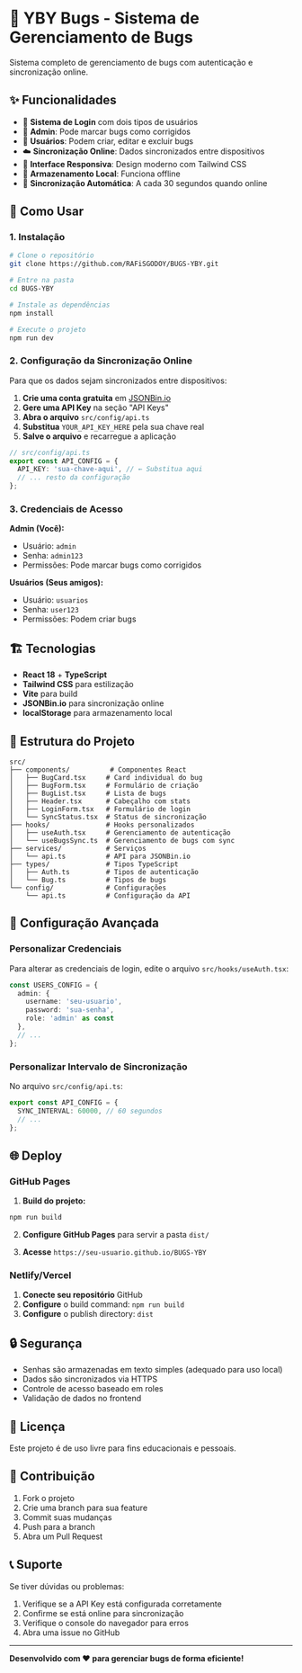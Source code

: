 # 🐛 YBY Bugs - Sistema de Gerenciamento de Bugs

Sistema completo de gerenciamento de bugs com autenticação e sincronização online.

## ✨ Funcionalidades

- 🔐 **Sistema de Login** com dois tipos de usuários
- 👑 **Admin**: Pode marcar bugs como corrigidos
- 👥 **Usuários**: Podem criar, editar e excluir bugs
- ☁️ **Sincronização Online**: Dados sincronizados entre dispositivos
- 📱 **Interface Responsiva**: Design moderno com Tailwind CSS
- 💾 **Armazenamento Local**: Funciona offline
- 🔄 **Sincronização Automática**: A cada 30 segundos quando online

## 🚀 Como Usar

### 1. Instalação

```bash
# Clone o repositório
git clone https://github.com/RAFiSGODOY/BUGS-YBY.git

# Entre na pasta
cd BUGS-YBY

# Instale as dependências
npm install

# Execute o projeto
npm run dev
```

### 2. Configuração da Sincronização Online

Para que os dados sejam sincronizados entre dispositivos:

1. **Crie uma conta gratuita** em [JSONBin.io](https://jsonbin.io/)
2. **Gere uma API Key** na seção "API Keys"
3. **Abra o arquivo** `src/config/api.ts`
4. **Substitua** `YOUR_API_KEY_HERE` pela sua chave real
5. **Salve o arquivo** e recarregue a aplicação

```typescript
// src/config/api.ts
export const API_CONFIG = {
  API_KEY: 'sua-chave-aqui', // ← Substitua aqui
  // ... resto da configuração
};
```

### 3. Credenciais de Acesso

**Admin (Você):**
- Usuário: `admin`
- Senha: `admin123`
- Permissões: Pode marcar bugs como corrigidos

**Usuários (Seus amigos):**
- Usuário: `usuarios`
- Senha: `user123`
- Permissões: Podem criar bugs

## 🏗️ Tecnologias

- **React 18** + **TypeScript**
- **Tailwind CSS** para estilização
- **Vite** para build
- **JSONBin.io** para sincronização online
- **localStorage** para armazenamento local

## 📁 Estrutura do Projeto

```
src/
├── components/          # Componentes React
│   ├── BugCard.tsx     # Card individual do bug
│   ├── BugForm.tsx     # Formulário de criação
│   ├── BugList.tsx     # Lista de bugs
│   ├── Header.tsx      # Cabeçalho com stats
│   ├── LoginForm.tsx   # Formulário de login
│   └── SyncStatus.tsx  # Status de sincronização
├── hooks/              # Hooks personalizados
│   ├── useAuth.tsx     # Gerenciamento de autenticação
│   └── useBugsSync.ts  # Gerenciamento de bugs com sync
├── services/           # Serviços
│   └── api.ts          # API para JSONBin.io
├── types/              # Tipos TypeScript
│   ├── Auth.ts         # Tipos de autenticação
│   └── Bug.ts          # Tipos de bugs
└── config/             # Configurações
    └── api.ts          # Configuração da API
```

## 🔧 Configuração Avançada

### Personalizar Credenciais

Para alterar as credenciais de login, edite o arquivo `src/hooks/useAuth.tsx`:

```typescript
const USERS_CONFIG = {
  admin: {
    username: 'seu-usuario',
    password: 'sua-senha',
    role: 'admin' as const
  },
  // ...
};
```

### Personalizar Intervalo de Sincronização

No arquivo `src/config/api.ts`:

```typescript
export const API_CONFIG = {
  SYNC_INTERVAL: 60000, // 60 segundos
  // ...
};
```

## 🌐 Deploy

### GitHub Pages

1. **Build do projeto:**
```bash
npm run build
```

2. **Configure GitHub Pages** para servir a pasta `dist/`

3. **Acesse** `https://seu-usuario.github.io/BUGS-YBY`

### Netlify/Vercel

1. **Conecte seu repositório** GitHub
2. **Configure** o build command: `npm run build`
3. **Configure** o publish directory: `dist`

## 🔒 Segurança

- Senhas são armazenadas em texto simples (adequado para uso local)
- Dados são sincronizados via HTTPS
- Controle de acesso baseado em roles
- Validação de dados no frontend

## 📝 Licença

Este projeto é de uso livre para fins educacionais e pessoais.

## 🤝 Contribuição

1. Fork o projeto
2. Crie uma branch para sua feature
3. Commit suas mudanças
4. Push para a branch
5. Abra um Pull Request

## 📞 Suporte

Se tiver dúvidas ou problemas:

1. Verifique se a API Key está configurada corretamente
2. Confirme se está online para sincronização
3. Verifique o console do navegador para erros
4. Abra uma issue no GitHub

---

**Desenvolvido com ❤️ para gerenciar bugs de forma eficiente!**
